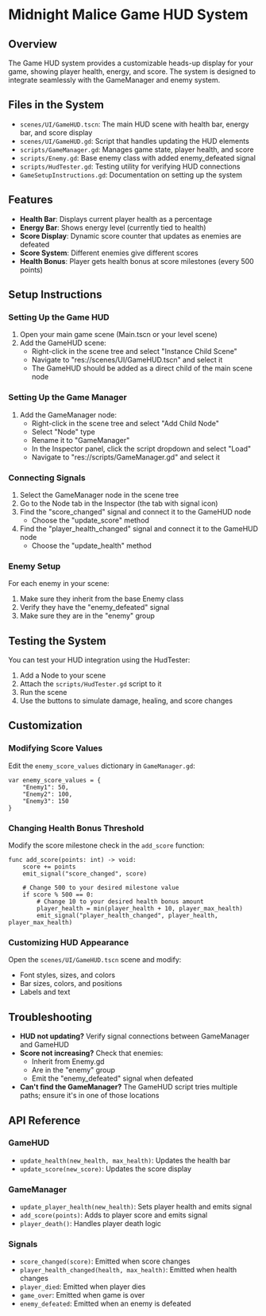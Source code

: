 # Midnight Malice Game HUD System

## Overview
The Game HUD system provides a customizable heads-up display for your game, showing player health, energy, and score. The system is designed to integrate seamlessly with the GameManager and enemy system.

## Files in the System
- `scenes/UI/GameHUD.tscn`: The main HUD scene with health bar, energy bar, and score display
- `scenes/UI/GameHUD.gd`: Script that handles updating the HUD elements
- `scripts/GameManager.gd`: Manages game state, player health, and score
- `scripts/Enemy.gd`: Base enemy class with added enemy_defeated signal
- `scripts/HudTester.gd`: Testing utility for verifying HUD connections
- `GameSetupInstructions.gd`: Documentation on setting up the system

## Features
- **Health Bar**: Displays current player health as a percentage
- **Energy Bar**: Shows energy level (currently tied to health)
- **Score Display**: Dynamic score counter that updates as enemies are defeated
- **Score System**: Different enemies give different scores
- **Health Bonus**: Player gets health bonus at score milestones (every 500 points)

## Setup Instructions

### Setting Up the Game HUD
1. Open your main game scene (Main.tscn or your level scene)
2. Add the GameHUD scene:
   - Right-click in the scene tree and select "Instance Child Scene"
   - Navigate to "res://scenes/UI/GameHUD.tscn" and select it
   - The GameHUD should be added as a direct child of the main scene node

### Setting Up the Game Manager
1. Add the GameManager node:
   - Right-click in the scene tree and select "Add Child Node"
   - Select "Node" type
   - Rename it to "GameManager"
   - In the Inspector panel, click the script dropdown and select "Load"
   - Navigate to "res://scripts/GameManager.gd" and select it

### Connecting Signals
1. Select the GameManager node in the scene tree
2. Go to the Node tab in the Inspector (the tab with signal icon)
3. Find the "score_changed" signal and connect it to the GameHUD node
   - Choose the "update_score" method
4. Find the "player_health_changed" signal and connect it to the GameHUD node
   - Choose the "update_health" method

### Enemy Setup
For each enemy in your scene:
1. Make sure they inherit from the base Enemy class
2. Verify they have the "enemy_defeated" signal
3. Make sure they are in the "enemy" group

## Testing the System
You can test your HUD integration using the HudTester:

1. Add a Node to your scene
2. Attach the `scripts/HudTester.gd` script to it
3. Run the scene
4. Use the buttons to simulate damage, healing, and score changes

## Customization

### Modifying Score Values
Edit the `enemy_score_values` dictionary in `GameManager.gd`:

```gdscript
var enemy_score_values = {
    "Enemy1": 50,
    "Enemy2": 100,
    "Enemy3": 150
}
```

### Changing Health Bonus Threshold
Modify the score milestone check in the `add_score` function:

```gdscript
func add_score(points: int) -> void:
    score += points
    emit_signal("score_changed", score)
    
    # Change 500 to your desired milestone value
    if score % 500 == 0:
        # Change 10 to your desired health bonus amount
        player_health = min(player_health + 10, player_max_health)
        emit_signal("player_health_changed", player_health, player_max_health)
```

### Customizing HUD Appearance
Open the `scenes/UI/GameHUD.tscn` scene and modify:
- Font styles, sizes, and colors
- Bar sizes, colors, and positions
- Labels and text

## Troubleshooting
- **HUD not updating?** Verify signal connections between GameManager and GameHUD
- **Score not increasing?** Check that enemies:
  - Inherit from Enemy.gd
  - Are in the "enemy" group
  - Emit the "enemy_defeated" signal when defeated
- **Can't find the GameManager?** The GameHUD script tries multiple paths; ensure it's in one of those locations

## API Reference

### GameHUD
- `update_health(new_health, max_health)`: Updates the health bar
- `update_score(new_score)`: Updates the score display

### GameManager
- `update_player_health(new_health)`: Sets player health and emits signal
- `add_score(points)`: Adds to player score and emits signal
- `player_death()`: Handles player death logic

### Signals
- `score_changed(score)`: Emitted when score changes
- `player_health_changed(health, max_health)`: Emitted when health changes
- `player_died`: Emitted when player dies
- `game_over`: Emitted when game is over
- `enemy_defeated`: Emitted when an enemy is defeated 